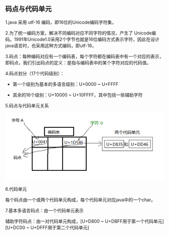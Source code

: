 ## 码点与代码单元

1.java 采用 utf-16 编码，即16位的Unicode编码字符集，

2.为了统一编码方案，解决不同编码对应不同字符的情况，产生了 Unicode编码。1991年Unicode1.0采用2个字节也就是16位编码方式表示字符，因此在设计java语言时，也采用这种方式编码，即utf-16，

3.码点：每种编码对应有一个编码表，每个字符都在编码表中有一个对应的表示，即码点，我们引出码点的定义：是指与编码表中的某个字符对应的代码值。

4.码点划分（17个代码级别）：

- 第一个级别为基本的多语言级别：U+0000 ~ U+FFFF

- 其余的16个级别：U+10000 ~ U+10FFFF，其中包括一些辅助字符

5.码点与代码单元关系

![image-20201022212001201](.\image-20201022212037.png)

6.代码单元

每个码点由一个或两个代码单元构成，每个代码单元对应java中的一个char。

7.基本多语言码点：由一个代码单元表示

辅助字符码点：由一对代码单元构成，[U+D800 ~ U+DBFF用于第一个代码单元] [U+DC00 ~ U+DFFF用于第二个代码单元]